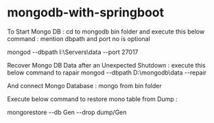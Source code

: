 # mongodb-with-springboot

To Start Mongo DB : cd to mongodb bin folder and execute this below command : mention dbpath and port no is optional

mongod --dbpath I:\Servers\data --port 27017

Recover Mongo DB  Data after an Unexpected Shutdown : execute this below command to rapair
mongod --dbpath D:\mongodb\data --repair

And connect Mongo Database : mongo from bin folder

Execute below command to restore mono table from Dump :

mongorestore --db Gen --drop dump/Gen
